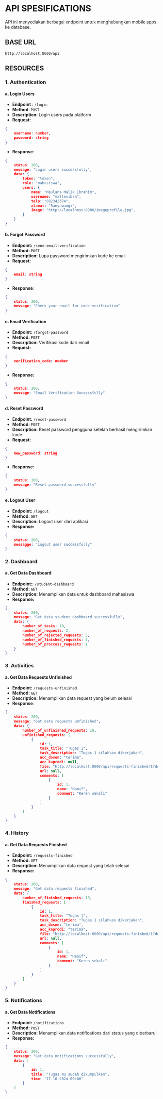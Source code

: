 # API SPESIFICATIONS
API ini menyediakan berbagai endpoint untuk menghubungkan mobile apps ke database.

## BASE URL
```
http://localhost:8000/api
```

## RESOURCES
### 1. Authentication
#### a. Login Users
- **Endpoint** : `/login`
- **Method**: `POST`
- **Description**: Login users pada platform
- **Request:**
```json
{
    username: number,
    password: string
}
```
- **Response**:
```json
{
    status: 200,
    message: "Login users successfully",
    data: {
        token: "token",
        role: "mahasiswa",
        users: {
            name: "Maulana Malik Ibrahim",
            username: "mallexibra",
            telp: "082342374",
            alamat: "Banyuwangi",
            image: "http://localhost:8000/imageprofile.jpg",
        }
    }
}
```

#### b. Forgot Password
- **Endpoint:** `/send-email-verification`
- **Method:** `POST`
- **Description:** Lupa password mengirimkan kode ke email
- **Request:**
```json
{
    email: string
}
```
- **Response**:
```json
{
    status: 200,
    message: "Check your email for code verification"
}
```

#### c. Email Verification
- **Endpoint:** `/forgot-password`
- **Method:** `POST`
- **Description:** Verifikasi kode dari email
- **Request:**
```json
{
    verification_code: number
}
```
- **Response:**
```json
{
    status: 200,
    message: "Email Verification Successfully"
}
```

#### d. Reset Password
- **Endpoint:** `/reset-password`
- **Method:** `POST`
- **Description:** Reset password pengguna setelah berhasil mengirimkan kode
- **Request:**
```json
{
    new_password: string
}
```
- **Response:**
```json
{
    status: 200,
    message: "Reset password successfully"
}
```

#### e. Logout User
- **Endpoint:** `/logout`
- **Method:** `GET`
- **Description:** Logout user dari aplikasi
- **Response:**
```json
{
    status: 200,
    messagge: "Logout user successfully"
}
```

### 2. Dashboard
#### a. Get Data Dashboard
- **Endpoint:**: `/student-dashboard`
- **Method:** `GET`
- **Description:** Menampilkan data untuk dashboard mahasiswa
- **Response:**
```json
{
    status: 200,
    message: "Get data student dashboard successfully",
    data: {
        number_of_tasks: 10,
        number_of_requests: 2,
        number_of_rejected_requests: 3,
        number_of_finished_requests: 4,
        number_of_proccess_requests: 1
    }
}
```

### 3. Activities
#### a. Get Data Requests Unfinished
- **Endpoint:** `/requests-unfinished`
- **Method:** `GET`
- **Description:** Menampilkan data request yang belum selesai
- **Response**:
```json
{
    status: 200,
    message: "Get data requests unfinished",
    data: {
        number_of_unfinished_requests: 10,
        unfinished_requests: [
            {
                id: 1,
                task_title: "Tugas 1",
                task_description: "Tugas 1 silahkan dikerjakan",
                acc_dosen: "terima",
                acc_kaprodi: null,
                file: "http://localhost:8000/api/requests-finished/1?download=true",
                url: null,
                comments: [
                    {
                        id: 1,
                        name: "Hanif",
                        comment: "Keren sekali"
                    }
                ]
            }
        ]
    }
}
```

### 4. History
#### a. Get Data Requests Finished
- **Endpoint:** `/requests-finished`
- **Method:** `GET`
- **Description:** Menampilkan data request yang telah selesai
- **Response:**
```json
{
    status: 200,
    message: "Get data requests finished",
    data: {
        number_of_finished_requests: 10,
        finished_requests: [
            {
                id: 1,
                task_title: "Tugas 1",
                task_description: "Tugas 1 silahkan dikerjakan",
                acc_dosen: "terima",
                acc_kaprodi: "terima",
                file: "http://localhost:8000/api/requests-finished/1?download=true",
                url: null,
                comments: [
                    {
                        id: 1,
                        name: "Hanif",
                        comment: "Keren sekali"
                    }
                ]
            }
        ]
    }
}
```

### 5. Notifications
#### a. Get Data Notifications
- **Endpoint:** `/notifications`
- **Method:** `POST`
- **Description:** Menampilkan data notifications dari status yang diperbarui
- **Response:**
```json
{
    status: 200,
    message: "Get data notifications successfully",
    data: [
        {
            id: 1,
            title: "Tugas mu sudah dikumpulkan",
            time: "17-10-2024 09:00"
        }
    ]
}
```
